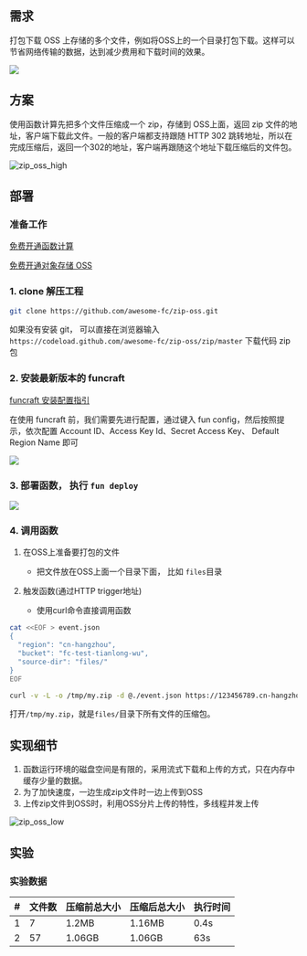 ## 需求

打包下载 OSS 上存储的多个文件，例如将OSS上的一个目录打包下载。这样可以节省网络传输的数据，达到减少费用和下载时间的效果。

![](https://data-analysis.cn-shanghai.log.aliyuncs.com/logstores/article-logs/track_ua.gif?APIVersion=0.6.0&title=%E4%BD%BF%E7%94%A8%E5%87%BD%E6%95%B0%E8%AE%A1%E7%AE%97%E6%89%93%E5%8C%85%E4%B8%8B%E8%BD%BDOSS%E6%96%87%E4%BB%B6&author=rockuwu&src=article)

## 方案

使用函数计算先把多个文件压缩成一个 zip，存储到 OSS上面，返回 zip 文件的地址，客户端下载此文件。一般的客户端都支持跟随 HTTP 302 跳转地址，所以在完成压缩后，返回一个302的地址，客户端再跟随这个地址下载压缩后的文件包。

![zip_oss_high](https://img.alicdn.com/tfs/TB1GitkyeL2gK0jSZPhXXahvXXa-1258-946.png)


## 部署

### 准备工作

[免费开通函数计算](https://statistics.functioncompute.com/?title=%E4%BD%BF%E7%94%A8%E5%87%BD%E6%95%B0%E8%AE%A1%E7%AE%97%E6%89%93%E5%8C%85%E4%B8%8B%E8%BD%BDOSS%E6%96%87%E4%BB%B6&author=rockuwu&src=article&url=https%3A%2F%2Ffc.console.aliyuncs.com) 

[免费开通对象存储 OSS](https://oss.console.aliyun.com/)

### 1. clone 解压工程

```bash
git clone https://github.com/awesome-fc/zip-oss.git
```

如果没有安装 git， 可以直接在浏览器输入 `https://codeload.github.com/awesome-fc/zip-oss/zip/master` 下载代码 zip 包

### 2. 安装最新版本的 funcraft

[funcraft 安装配置指引](https://github.com/alibaba/funcraft/blob/master/docs/usage/installation-zh.md)

在使用 funcraft 前，我们需要先进行配置，通过键入 fun config，然后按照提示，依次配置 Account ID、Access Key Id、Secret Access Key、 Default Region Name 即可

![](https://img.alicdn.com/tfs/TB13NI.xVP7gK0jSZFjXXc5aXXa-1699-379.png)


### 3. 部署函数， 执行 `fun deploy`

![](https://img.alicdn.com/tfs/TB1ONJpyeH2gK0jSZFEXXcqMpXa-2462-712.png)


### 4. 调用函数
1. 在OSS上准备要打包的文件
    - 把文件放在OSS上面一个目录下面， 比如 `files`目录

2. 触发函数(通过HTTP trigger地址)
    - 使用curl命令直接调用函数

```bash
cat <<EOF > event.json
{
  "region": "cn-hangzhou",
  "bucket": "fc-test-tianlong-wu",
  "source-dir": "files/"
}
EOF

curl -v -L -o /tmp/my.zip -d @./event.json https://123456789.cn-hangzhou.fc.aliyuncs.com/2016-08-15/proxy/zip-service/zip-oss/
```

打开`/tmp/my.zip`，就是`files/`目录下所有文件的压缩包。

## 实现细节

1. 函数运行环境的磁盘空间是有限的，采用流式下载和上传的方式，只在内存中缓存少量的数据。
2. 为了加快速度，一边生成zip文件时一边上传到OSS
3. 上传zip文件到OSS时，利用OSS分片上传的特性，多线程并发上传

![zip_oss_low](https://img.alicdn.com/tfs/TB13jVqyoY1gK0jSZFCXXcwqXXa-774-1066.png)

## 实验

### 实验数据

|#|文件数|压缩前总大小|压缩后总大小|执行时间|
|---|---|---|---|---|
|1|7|1.2MB|1.16MB|0.4s|
|2|57|1.06GB|1.06GB|63s|